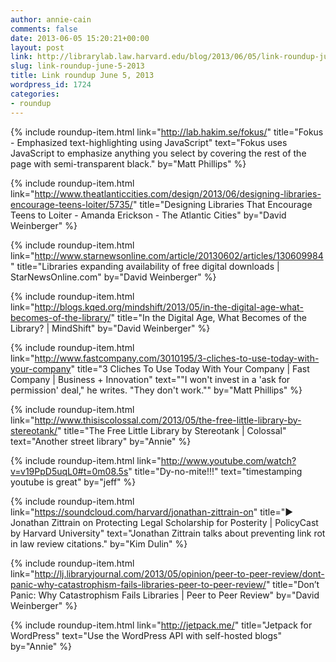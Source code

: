 ```yaml
---
author: annie-cain
comments: false
date: 2013-06-05 15:20:21+00:00
layout: post
link: http://librarylab.law.harvard.edu/blog/2013/06/05/link-roundup-june-5-2013/
slug: link-roundup-june-5-2013
title: Link roundup June 5, 2013
wordpress_id: 1724
categories:
- roundup
---
```


{% include roundup-item.html
  link="http://lab.hakim.se/fokus/"
  title="Fokus - Emphasized text-highlighting using JavaScript"
  text="Fokus uses JavaScript to emphasize anything you select by covering the rest of the page with semi-transparent black."
  by="Matt Phillips"
%}

{% include roundup-item.html
  link="http://www.theatlanticcities.com/design/2013/06/designing-libraries-encourage-teens-loiter/5735/"
  title="Designing Libraries That Encourage Teens to Loiter - Amanda Erickson - The Atlantic Cities"
  by="David Weinberger"
%}

{% include roundup-item.html
  link="http://www.starnewsonline.com/article/20130602/articles/130609984"
  title="Libraries expanding availability of free digital downloads | StarNewsOnline.com"
  by="David Weinberger"
%}

{% include roundup-item.html
  link="http://blogs.kqed.org/mindshift/2013/05/in-the-digital-age-what-becomes-of-the-library/"
  title="In the Digital Age, What Becomes of the Library? | MindShift"
  by="David Weinberger"
%}


{% include roundup-item.html
  link="http://www.fastcompany.com/3010195/3-cliches-to-use-today-with-your-company"
  title="3 Cliches To Use Today With Your Company | Fast Company | Business + Innovation"
  text="\"I won't invest in a 'ask for permission' deal,\" he writes. \"They don't work.\""
  by="Matt Phillips"
%}

{% include roundup-item.html
  link="http://www.thisiscolossal.com/2013/05/the-free-little-library-by-stereotank/"
  title="The Free Little Library by Stereotank | Colossal"
  text="Another street library"
  by="Annie"
%}

{% include roundup-item.html
  link="http://www.youtube.com/watch?v=v19PpD5uqL0#t=0m08.5s"
  title="Dy-no-mite!!!"
  text="timestamping youtube is great"
  by="jeff"
%}

{% include roundup-item.html
  link="https://soundcloud.com/harvard/jonathan-zittrain-on"
  title="▶ Jonathan Zittrain on Protecting Legal Scholarship for Posterity | PolicyCast by Harvard University"
  text="Jonathan Zittrain talks about preventing link rot in law review citations."
  by="Kim Dulin"
%}

{% include roundup-item.html
  link="http://lj.libraryjournal.com/2013/05/opinion/peer-to-peer-review/dont-panic-why-catastrophism-fails-libraries-peer-to-peer-review/"
  title="Don’t Panic: Why Catastrophism Fails Libraries | Peer to Peer Review"
  by="David Weinberger"
%}

{% include roundup-item.html
  link="http://jetpack.me/"
  title="Jetpack for WordPress"
  text="Use the WordPress API with self-hosted blogs"
  by="Annie"
%}
